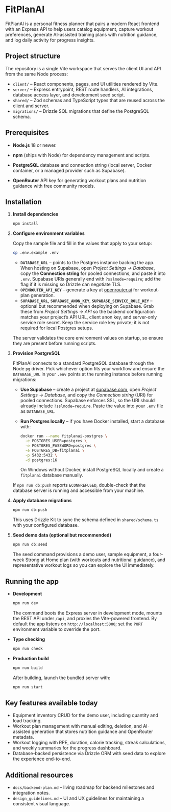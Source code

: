 # FitPlanAI

FitPlanAI is a personal fitness planner that pairs a modern React frontend with an Express API to help users catalog equipment, capture workout preferences, generate AI-assisted training plans with nutrition guidance, and log daily activity for progress insights.

## Project structure

The repository is a single Vite workspace that serves the client UI and API from the same Node process:

- `client/` – React components, pages, and UI utilities rendered by Vite.
- `server/` – Express entrypoint, REST route handlers, AI integrations, database access layer, and development seed script.
- `shared/` – Zod schemas and TypeScript types that are reused across the client and server.
- `migrations/` – Drizzle SQL migrations that define the PostgreSQL schema.

## Prerequisites

- **Node.js** 18 or newer.
- **npm** (ships with Node) for dependency management and scripts.

- **PostgreSQL** database and connection string (local server, Docker container, or a managed provider such as Supabase).

- **OpenRouter** API key for generating workout plans and nutrition guidance with free community models.

## Installation

1. **Install dependencies**

   ```bash
   npm install
   ```

2. **Configure environment variables**

   Copy the sample file and fill in the values that apply to your setup:

   ```bash
   cp .env.example .env
   ```

   - **`DATABASE_URL`** – points to the Postgres instance backing the app. When hosting on Supabase, open
     _Project Settings → Database_, copy the **Connection string** for pooled connections, and paste it into
     `.env`. Supabase URIs generally end with `?sslmode=require`; add the flag if it is missing so Drizzle can
     negotiate TLS.
   - **`OPENROUTER_API_KEY`** – generate a key at [openrouter.ai](https://openrouter.ai) for workout-plan generation.
   - **`SUPABASE_URL`**, **`SUPABASE_ANON_KEY`**, **`SUPABASE_SERVICE_ROLE_KEY`** – optional but recommended when
     deploying on Supabase. Grab these from _Project Settings → API_ so the backend configuration matches your
     project’s API URL, client anon key, and server-only service role secret. Keep the service role key private; it
     is not required for local Postgres setups.

   The server validates the core environment values on startup, so ensure they are present before running scripts.


3. **Provision PostgreSQL**

   FitPlanAI connects to a standard PostgreSQL database through the Node `pg` driver. Pick whichever option fits your
   workflow and ensure the `DATABASE_URL` in your `.env` points at the running instance before running migrations:


   - **Use Supabase** – create a project at [supabase.com](https://supabase.com), open _Project Settings → Database_,
     and copy the _Connection string_ (URI) for pooled connections. Supabase enforces SSL, so the URI should already
     include `?sslmode=require`. Paste the value into your `.env` file as `DATABASE_URL`.

   - **Run Postgres locally** – if you have Docker installed, start a database with:

     ```bash
     docker run --name fitplanai-postgres \
       -e POSTGRES_USER=postgres \
       -e POSTGRES_PASSWORD=postgres \
       -e POSTGRES_DB=fitplanai \
       -p 5432:5432 \
       -d postgres:16
     ```

     On Windows without Docker, install PostgreSQL locally and create a `fitplanai` database manually.

   If `npm run db:push` reports `ECONNREFUSED`, double-check that the database server is running and accessible from your
   machine.

4. **Apply database migrations**


   ```bash
   npm run db:push
   ```

   This uses Drizzle Kit to sync the schema defined in `shared/schema.ts` with your configured database.

4. **Seed demo data (optional but recommended)**

   ```bash
   npm run db:seed
   ```

   The seed command provisions a demo user, sample equipment, a four-week Strong at Home plan (with workouts and nutritional guidance), and representative workout logs so you can explore the UI immediately.

## Running the app

- **Development**

  ```bash
  npm run dev
  ```

  The command boots the Express server in development mode, mounts the REST API under `/api`, and proxies the Vite-powered frontend. By default the app listens on `http://localhost:5000`; set the `PORT` environment variable to override the port.

- **Type checking**

  ```bash
  npm run check
  ```

- **Production build**

  ```bash
  npm run build
  ```

  After building, launch the bundled server with:

  ```bash
  npm run start
  ```

## Key features available today

- Equipment inventory CRUD for the demo user, including quantity and load tracking.
- Workout plan management with manual editing, deletion, and AI-assisted generation that stores nutrition guidance and OpenRouter metadata.
- Workout logging with RPE, duration, calorie tracking, streak calculations, and weekly summaries for the progress dashboard.
- Database-backed persistence via Drizzle ORM with seed data to explore the experience end-to-end.

## Additional resources

- `docs/backend-plan.md` – living roadmap for backend milestones and integration notes.
- `design_guidelines.md` – UI and UX guidelines for maintaining a consistent visual language.


